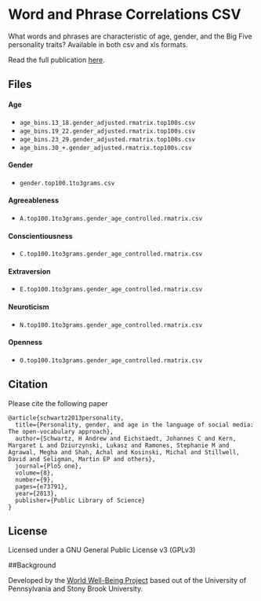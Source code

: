 # Word and Phrase Correlations CSV

What words and phrases are characteristic of age, gender, and the Big Five personality traits? Available in both csv and xls formats.

Read the full publication [here](http://wwbp.org/publications.html#p7). 

## Files

#### Age 
* `age_bins.13_18.gender_adjusted.rmatrix.top100s.csv`
* `age_bins.19_22.gender_adjusted.rmatrix.top100s.csv`
* `age_bins.23_29.gender_adjusted.rmatrix.top100s.csv`
* `age_bins.30_+.gender_adjusted.rmatrix.top100s.csv`

#### Gender

* `gender.top100.1to3grams.csv`

#### Agreeableness

* `A.top100.1to3grams.gender_age_controlled.rmatrix.csv`

#### Conscientiousness

* `C.top100.1to3grams.gender_age_controlled.rmatrix.csv`

#### Extraversion

* `E.top100.1to3grams.gender_age_controlled.rmatrix.csv`

#### Neuroticism

* `N.top100.1to3grams.gender_age_controlled.rmatrix.csv`

#### Openness

* `O.top100.1to3grams.gender_age_controlled.rmatrix.csv`

## Citation

Please cite the following paper 

```
@article{schwartz2013personality,
  title={Personality, gender, and age in the language of social media: The open-vocabulary approach},
  author={Schwartz, H Andrew and Eichstaedt, Johannes C and Kern, Margaret L and Dziurzynski, Lukasz and Ramones, Stephanie M and Agrawal, Megha and Shah, Achal and Kosinski, Michal and Stillwell, David and Seligman, Martin EP and others},
  journal={PloS one},
  volume={8},
  number={9},
  pages={e73791},
  year={2013},
  publisher={Public Library of Science}
}
```

## License

Licensed under a GNU General Public License v3 (GPLv3)

##Background

Developed by the [World Well-Being Project](https://www.wwbp.org) based out of the University of Pennsylvania and Stony Brook University.


